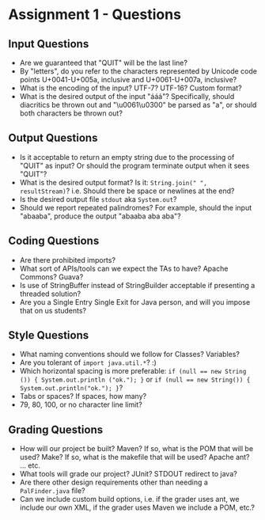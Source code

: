 Assignment 1 - Questions
========================

Input Questions
---------------

* Are we guaranteed that "QUIT" will be the last line?
* By "letters", do you refer to the characters represented by Unicode
code points U+0041-U+005a, inclusive and U+0061-U+007a, inclusive?
* What is the encoding of the input? UTF-7? UTF-16? Custom format?
* What is the desired output of the input "ááá"? Specifically, should
diacritics be thrown out and "\u0061\u0300" be parsed as "a", or should both 
characters be thrown out?


Output Questions
----------------

* Is it acceptable to return an empty string due to the processing of "QUIT"
as input? Or should the program terminate output when it sees "QUIT"?
* What is the desired output format? Is it: `String.join(" ", resultStream)`?
i.e. Should there be space or newlines at the end?
* Is the desired output file `stdout` aka `System.out`?
* Should we report repeated palindromes? For example, should the input
"abaaba", produce the output "abaaba aba aba"?


Coding Questions
----------------

* Are there prohibited imports?
* What sort of APIs/tools can we expect the TAs to have? Apache Commons? Guava?
* Is use of StringBuffer instead of StringBuilder acceptable if presenting a
threaded solution?
* Are you a Single Entry Single Exit for Java person, and will you impose that
on us students?


Style Questions
---------------

* What naming conventions should we follow for Classes? Variables?
* Are you tolerant of `import java.util.*`? :)
* Which horizontal spacing is more preferable:
`if (null == new String ()) { System.out.println ("ok."); }` or
`if (null == new String()) { System.out.println("ok."); }`?
* Tabs or spaces? If spaces, how many?
* 79, 80, 100, or no character line limit?


Grading Questions
-----------------

* How will our project be built? Maven? If so, what is the POM that will be
used? Make? If so, what is the makefile that will be used? Apache ant? ... etc.
* What tools will grade our project? JUnit? STDOUT redirect to java?
* Are there other design requirements other than needing a `PalFinder.java`
file?
* Can we include custom build options, i.e. if the grader uses ant, we include
our own XML, if the grader uses Maven we include a POM, etc.?
